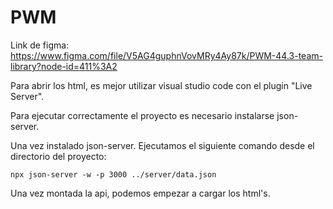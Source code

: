 # PWM

Link de figma: https://www.figma.com/file/V5AG4guphnVovMRy4Ay87k/PWM-44.3-team-library?node-id=411%3A2

Para abrir los html, es mejor utilizar visual studio code con el plugin "Live Server".


Para ejecutar correctamente el proyecto es necesario instalarse json-server.

Una vez instalado json-server. Ejecutamos el siguiente comando desde el directorio del proyecto:
    
    npx json-server -w -p 3000 ../server/data.json
    
Una vez montada la api, podemos empezar a cargar los html's.


